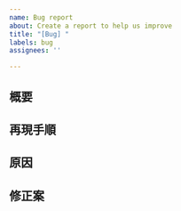 ```yaml
---
name: Bug report
about: Create a report to help us improve
title: "[Bug] "
labels: bug
assignees: ''

---
```


## 概要

## 再現手順

## 原因

## 修正案
